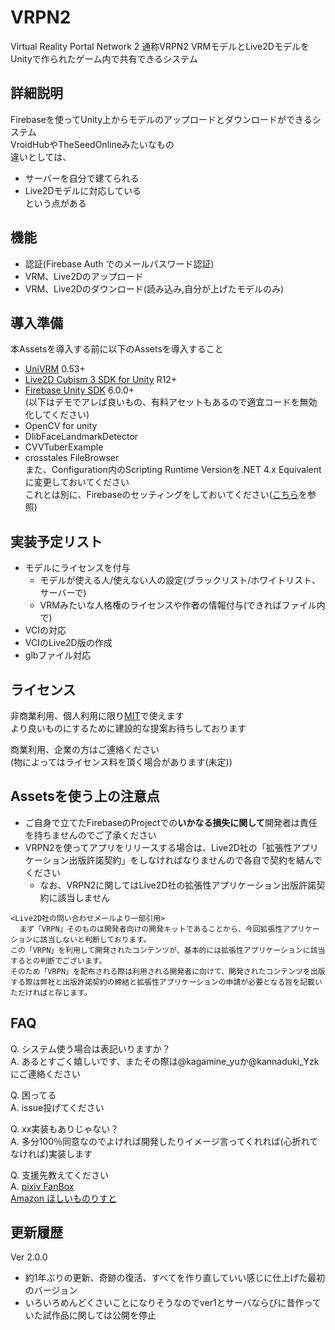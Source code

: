 # VRPN2
Virtual Reality Portal Network 2 通称VRPN2
VRMモデルとLive2DモデルをUnityで作られたゲーム内で共有できるシステム

## 詳細説明
Firebaseを使ってUnity上からモデルのアップロードとダウンロードができるシステム  
VroidHubやTheSeedOnlineみたいなもの  
違いとしては、
- サーバーを自分で建てられる  
- Live2Dモデルに対応している  
という点がある  
## 機能
- 認証(Firebase Auth でのメールパスワード認証)  
- VRM、Live2Dのアップロード  
- VRM、Live2Dのダウンロード(読み込み,自分が上げたモデルのみ)  
## 導入準備  
本Assetsを導入する前に以下のAssetsを導入すること  
- [UniVRM](https://github.com/vrm-c/UniVRM) 0.53+  
- [Live2D Cubism 3 SDK for Unity](https://live2d.github.io/) R12+  
- [Firebase Unity SDK](https://firebase.google.com/docs/unity/setup) 6.0.0+  
(以下はデモでアレば良いもの、有料アセットもあるので適宜コードを無効化してください)  
- OpenCV for unity  
- DlibFaceLandmarkDetector  
- CVVTuberExample  
- crosstales FileBrowser  
また、Configuration内のScripting Runtime Versionを.NET 4.x Equivalentに変更しておいてください  
これとは別に、Firebaseのセッティングをしておいてください([こちら](https://firebase.google.com/docs/unity/setup)を参照)  
## 実装予定リスト  
- モデルにライセンスを付与  
  - モデルが使える人/使えない人の設定(ブラックリスト/ホワイトリスト、サーバーで)  
  - VRMみたいな人格権のライセンスや作者の情報付与(できればファイル内で)  
- VCIの対応  
- VCIのLive2D版の作成  
- glbファイル対応
## ライセンス
非商業利用、個人利用に限り[MIT](./LICENSE.txt)で使えます  
より良いものにするために建設的な提案お待ちしております  

商業利用、企業の方はご連絡ください  
(物によってはライセンス料を頂く場合があります(未定))  
## Assetsを使う上の注意点  
- ご自身で立てたFirebaseのProjectでの**いかなる損失に関して**開発者は責任を持ちませんのでご了承ください  
- VRPN2を使ってアプリをリリースする場合は、Live2D社の「拡張性アプリケーション出版許諾契約」をしなければなりませんので各自で契約を結んでください  
  - なお、VRPN2に関してはLive2D社の拡張性アプリケーション出版許諾契約に該当しません  
```
<Live2D社の問い合わせメールより一部引用>
  まず「VRPN」そのものは開発者向けの開発キットであることから、今回拡張性アプリケーションに該当しないと判断しております。
この「VRPN」を利用して開発されたコンテンツが、基本的には拡張性アプリケーションに該当するとの判断でございます。
そのため「VRPN」を配布される際は利用される開発者に向けて、開発されたコンテンツを出版する際は弊社と出版許諾契約の締結と拡張性アプリケーションの申請が必要となる旨を記載いただければと存じます。
```

  ## FAQ
Q. システム使う場合は表記いりますか？  
A. あるとすごく嬉しいです、またその際は@kagamine_yuか@kannaduki_Yzkにご連絡ください  

Q. 困ってる  
A. issue投げてください  

Q. xx実装もありじゃない？  
A. 多分100％同意なのでよければ開発したりイメージ言ってくれれば(心折れてなければ)実装します  

Q. 支援先教えてください  
A. [pixiv FanBox](https://www.pixiv.net/fanbox/creator/31349134)  
   [Amazon ほしいものりすと](https://www.amazon.jp/hz/wishlist/ls/16XWMLXCOTT2R?ref_=wl_share)  
   ## 更新履歴
   Ver 2.0.0
   - 約1年ぶりの更新、奇跡の復活、すべてを作り直していい感じに仕上げた最初のバージョン  
   - いろいろめんどくさいことになりそうなのでver1とサーバならびに昔作っていた試作品に関しては公開を停止  
